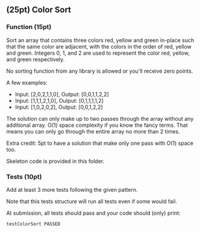 ## (25pt) Color Sort

### Function (15pt)
Sort an array that contains three colors red, yellow and green in-place such that the same color are adjacent, with the colors in the order of red, yellow and green. Integers 0, 1, and 2 are used to represent the color red, yellow, and green respectively. 

No sorting function from any library is allowed or you'll receive zero points.

A few examples:

- Input: [2,0,2,1,1,0], Output: [0,0,1,1,2,2]
- Input: [1,1,1,2,1,0], Output: [0,1,1,1,1,2]
- Input: [1,0,2,0,2], Output: [0,0,1,2,2]

The solution can only make up to two passes through the array without any additional array. O(1) space complexity if you know the fancy terms. That means you can only go through the entire array no more than 2 times. 

Extra credit: 5pt to have a solution that make only one pass with O(1) space too.

Skeleton code is provided in this folder. 

### Tests (10pt)
Add at least 3 more tests following the given pattern. 

Note that this tests structure will run all tests even if some would fail.

At submission, all tests should pass and your code should (only) print:

```bash
testColorSort PASSED
```








